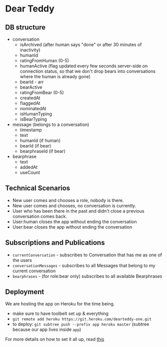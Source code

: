 # Dear Teddy

## DB structure

* conversation
    - isArchived (after human says "done" or after 30 minutes of inactivity)
    - humanId
    - ratingFromHuman (0-5)
    - humanActive (flag updated every few seconds server-side on connection status, so that we don't drop bears into conversations where the human is already gone)
    - bearId - arr
    - bearActive
    - ratingFromBear (0-5)
    - createdAt
    - flaggedAt
    - nominatedAt
    - isHumanTyping
    - isBearTyping
* message (belongs to a conversation)
    - timestamp
    - text
    - humanId (if human)
    - bearId (if bear)
    - bearphraseId (if bear)
* bearphrase
    - text
    - addedAt
    - useCount

## Technical Scenarios

* New user comes and chooses a role, nobody is there.
* New user comes and chooses, no conversation is currently. 
* User who has been there in the past and didn't close a previous conversation comes back.
* User:human closes the app without ending the conversation 
* User:bear closes the app without ending the conversation

## Subscriptions and Publications

* `currentConversation` - subscribes to Conversation that has me as one of the users
* `conversationMessages` - subscribes to all Messages that belong to my current conversation
* `bearphrases` - (for role:bear only) subscribes to all available Bearphrases

## Deployment

We are hosting the app on Heroku for the time being.

* make sure to have toolbelt set up & everything
* `git remote add heroku https://git.heroku.com/dearteddy-one.git`
* to deploy: `git subtree push --prefix app heroku master` (subtree because our app lives inside `app`)

For more details on how to set it all up, read [this](http://justmeteor.com/blog/deploy-to-production-on-heroku/)

